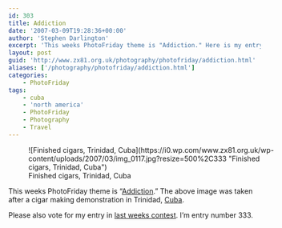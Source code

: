```yaml
---
id: 303
title: Addiction
date: '2007-03-09T19:28:36+00:00'
author: 'Stephen Darlington'
excerpt: 'This weeks PhotoFriday theme is "Addiction." Here is my entry.'
layout: post
guid: 'http://www.zx81.org.uk/photography/photofriday/addiction.html'
aliases: ['/photography/photofriday/addiction.html']
categories:
    - PhotoFriday
tags:
    - cuba
    - 'north america'
    - PhotoFriday
    - Photography
    - Travel
---
```


<figure aria-describedby="caption-attachment-1260" class="wp-caption aligncenter" id="attachment_1260" style="width: 500px">![Finished cigars, Trinidad, Cuba](https://i0.wp.com/www.zx81.org.uk/wp-content/uploads/2007/03/img_0117.jpg?resize=500%2C333 "Finished cigars, Trinidad, Cuba")<figcaption class="wp-caption-text" id="caption-attachment-1260">Finished cigars, Trinidad, Cuba</figcaption></figure>

This weeks PhotoFriday theme is “[Addiction](http://www.photofriday.com/archives/challenge/000648.php "PhotoFriday: Addiction").” The above image was taken after a cigar making demonstration in Trinidad, [Cuba](/travel/cuba.html "My Cuba photographs").

Please also vote for my entry in [last weeks contest](http://www.photofriday.com/linkviewer.php?id=646 "PhotoFriday: Alone"). I’m entry number 333.